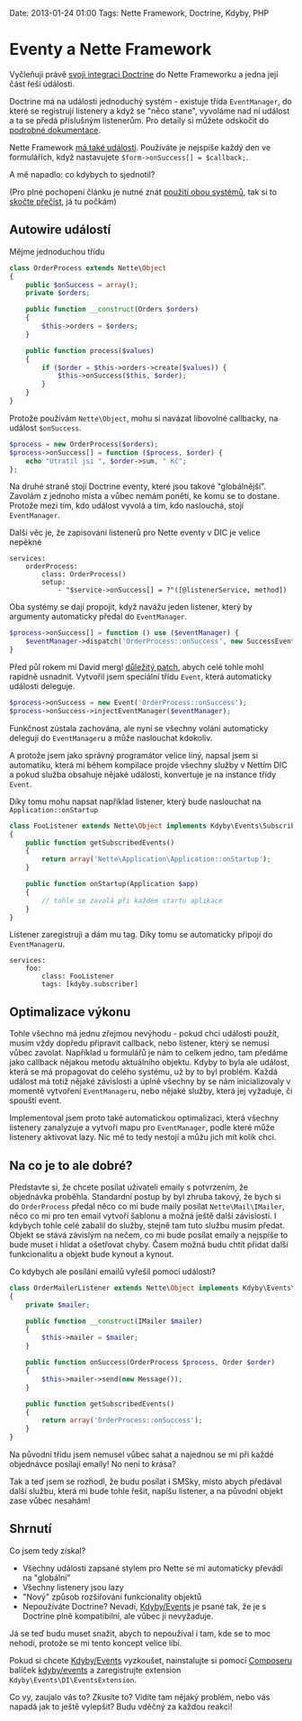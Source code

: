 Date: 2013-01-24 01:00
Tags: Nette Framework, Doctrine, Kdyby, PHP

# Eventy a Nette Framework

Vyčleňuji právě [svoji integraci Doctrine](https://github.com/kdyby/doctrine) do Nette Frameworku a jedna její část řeší údálosti.

Doctrine má na události jednoduchý systém - existuje třída `EventManager`, do které se registrují listenery a když se "něco stane", vyvoláme nad ní událost a ta se předá příslušným listenerům. Pro detaily si můžete odskočit do [podrobné dokumentace](http://docs.doctrine-project.org/en/latest/reference/events.html).

Nette Framework [má také události](http://doc.nette.org/cs/php-language-enhancements#toc-udalosti). Používáte je nejspíše každý den ve formulářích, když nastavujete `$form->onSuccess[] = $callback;`.

A mě napadlo: co kdybych to sjednotil?

(Pro plné pochopení článku je nutné znát [použití obou systémů](http://doc.nette.org/cs/php-language-enhancements#toc-udalosti), tak si to [skočte přečíst](http://docs.doctrine-project.org/en/latest/reference/events.html), já tu počkám)


## Autowire událostí

Mějme jednoduchou třídu

```php
class OrderProcess extends Nette\Object
{
	public $onSuccess = array();
	private $orders;

	public function __construct(Orders $orders)
	{
		$this->orders = $orders;
	}

	public function process($values)
	{
		if ($order = $this->orders->create($values)) {
			$this->onSuccess($this, $order);
		}
	}
}
```

Protože používám `Nette\Object`, mohu si navázat libovolné callbacky, na událost `$onSuccess`.

```php
$process = new OrderProcess($orders);
$process->onSuccess[] = function ($process, $order) {
	echo "Utratil jsi ", $order->sum, " Kč";
};
```

Na druhé straně stojí Doctrine eventy, které jsou takové "globálnější". Zavolám z jednoho místa a vůbec nemám ponětí, ke komu se to dostane. Protože mezi tím, kdo událost vyvolá a tím, kdo naslouchá, stojí `EventManager`.

Další věc je, že zapisování listenerů pro Nette eventy v DIC je velice nepěkné

```neon
services:
	orderProcess:
		class: OrderProcess()
		setup:
			- "$service->onSuccess[] = ?"([@listenerService, method])
```

Oba systémy se dají propojit, když navážu jeden listener, který by argumenty automaticky předal do `EventManager`.

```php
$process->onSuccess[] = function () use ($eventManager) {
	$eventManager->dispatch('OrderProcess::onSuccess', new SuccessEventArgs(func_get_args()));
}
```

Před půl rokem mi David mergl [důležitý patch](https://github.com/nette/nette/pull/730), abych celé tohle mohl rapidně usnadnit. Vytvořil jsem speciální třídu `Event`, která automaticky události deleguje.

```php
$process->onSuccess = new Event('OrderProcess::onSuccess');
$process->onSuccess->injectEventManager($eventManager);
```

Funkčnost zústala zachována, ale nyní se všechny volání automaticky delegují do `EventManager`u a může naslouchat kdokoliv.

A protože jsem jako správný programátor velice líný, napsal jsem si automatiku, která mi během kompilace projde všechny služby v Nettím DIC a pokud služba obsahuje nějaké události, konvertuje je na instance třídy `Event`.

Díky tomu mohu napsat například listener, který bude naslouchat na `Application::onStartup`

```php
class FooListener extends Nette\Object implements Kdyby\Events\Subscriber
{
	public function getSubscribedEvents()
	{
		return array('Nette\Application\Application::onStartup');
	}

	public function onStartup(Application $app)
	{
		// tohle se zavolá při každém startu aplikace
	}
}
```

Listener zaregistruji a dám mu tag. Díky tomu se automaticky připojí do `EventManager`u.

```neon
services:
	foo:
		class: FooListener
		tags: [kdyby.subscriber]
```


## Optimalizace výkonu

Tohle všechno má jednu zřejmou nevýhodu - pokud chci události použít, musím vždy dopředu připravit callback, nebo listener, který se nemusí vůbec zavolat. Například u formulářů je nám to celkem jedno, tam předáme jako callback nějakou metodu aktuálního objektu. Kdyby to byla ale událost, která se má propagovat do celého systému, už by to byl problém. Každá událost má totiž nějaké závislosti a úplně všechny by se nám inicializovaly v momentě vytvoření `EventManager`u, nebo nějaké služby, která jej vyžaduje, či spouští event.

Implementoval jsem proto také automatickou optimalizaci, která všechny listenery zanalyzuje a vytvoří mapu pro `EventManager`, podle které může listenery aktivovat lazy. Nic mě to tedy nestojí a můžu jich mít kolik chci.


## Na co je to ale dobré?


Představte si, že chcete posílat uživateli emaily s potvrzením, že objednávka proběhla. Standardní postup by byl zhruba takový, že bych si do `OrderProcess` předal něco co mi bude maily posílat `Nette\Mail\IMailer`, něco co mi pro ten email vytvoří šablonu a možná ještě další závislosti. I kdybych tohle celé zabalil do služby, stejně tam tuto službu musím předat. Objekt se stává závislým na nečem, co mi bude posílat emaily a nejspíše to bude muset i hlídat a ošetřovat chyby. Časem možná budu chtít přidat další funkcionalitu a objekt bude kynout a kynout.

Co kdybych ale posílání emailů vyřešil pomocí události?

```php
class OrderMailerListener extends Nette\Object implements Kdyby\Events\Subscriber
{
	private $mailer;

	public function __construct(IMailer $mailer)
	{
		$this->mailer = $mailer;
	}

	public function onSuccess(OrderProcess $process, Order $order)
	{
		$this->mailer->send(new Message());
	}

	public function getSubscribedEvents()
	{
		return array('OrderProcess::onSuccess');
	}
}
```

Na původní třídu jsem nemusel vůbec sahat a najednou se mi při každé objednávce posílají emaily! No není to krása?

Tak a teď jsem se rozhodl, že budu posílat i SMSky, místo abych předával další službu, která mi bude tohle řešit, napíšu listener, a na původní objekt zase vůbec nesahám!


## Shrnutí

Co jsem tedy získal?

- Všechny události zapsané stylem pro Nette se mi automaticky převádí na "globální"
- Všechny listenery jsou lazy
- "Nový" způsob rozšiřování funkcionality objektů
- Nepoužíváte Doctrine? Nevadí, [Kdyby/Events](https://github.com/kdyby/events) je psané tak, že je s Doctrine plně kompatibilní, ale vůbec ji nevyžaduje.

Já se teď budu muset snažit, abych to nepoužíval i tam, kde se to moc nehodí, protože se mi tento koncept velice líbí.

Pokud si chcete [Kdyby/Events](https://github.com/kdyby/events) vyzkoušet, nainstalujte si pomocí [Composeru](http://getcomposer.org/) balíček [kdyby/events](https://packagist.org/packages/kdyby/events) a zaregistrujte extension `Kdyby\Events\DI\EventsExtension`.

Co vy, zaujalo vás to? Zkusíte to? Vidíte tam nějaký problém, nebo vás napadá jak to ještě vylepšit? Budu vděčný za každou reakci!
